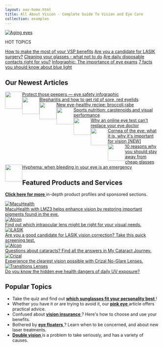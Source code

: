 ```yaml
--- 
layout: aav-home.html 
title: All About Vision - Complete Guide To Vision and Eye Care
collection: examples
---
```

<div class="hp-main-feature">
    <div class="row row--justify-center row--no-padding">
        <div class="col-md-12 col-lg-8 col-xl-8">
            <a href="http://www.allaboutvision.com/over60/ways-to-protect.htm">
                <img class="hp-main-feature__img" src="http://cdna.allaboutvision.com/i/layout/home-aging-eyes-484x416.jpg" border="0" alt="Aging eyes"
                />
            </a>
        </div>
        <div class="hp-main-feature__right col-md-12 col-lg-4 col-xl-4">
            <p class="hp-main-feature__title text-center">HOT TOPICS</p>
            <a class="hp-main-feature__link" href="/vision-insurance/vsp-vision.htm">How to make the most of your VSP benefits</a>
            <a class="hp-main-feature__link" href="/visionsurgery/am-i-a-lasik-candidate.htm">Are you a candidate for LASIK surgery?</a>
            <a class="hp-main-feature__link" href="/eyeglasses/how-to-clean-glasses.htm#donts">Cleaning your glasses - what not to do</a>
            <a class="hp-main-feature__link" href="/contacts/disposable.htm">Are daily disposable contacts right for you?</a>
            <a class="hp-main-feature__link" href="/eye-exam/#infographic">Infographic: The importance of eye exams</a>
            <a class="hp-main-feature__link" href="/cvs/blue-light.htm">7 facts you should know about blue light</a>
        </div>
    </div>
</div>

<div id="moreTopics">
    <div class="text-box">
        <h2 class="text-box__body">Our Newest Articles</h2>
    </div>
    <!-- The following background images are speced twice because the first spec is for Firefox, which is non-webkit. -->
    <div class="row">
        <div class="col col-xs-12 col-sm-12 col-md-12">
            <div class="media-block">
                <a href="http://www.allaboutvision.com/safety/#eye-safety-infographic">
                    <img class="media-block__img" border="0" src="http://cdna.allaboutvision.com/i/layout/transparent-56x56.png" alt="" style="background-image: url(http://cdna.allaboutvision.com/i/layout/sprite-home-more-2017-04-448x56.jpg); background-image:-webkit-image-set(url(http://cdna.allaboutvision.com/i/layout/sprite-home-more-2017-04-448x56.jpg) 1x, url(http://cdna.allaboutvision.com/i/layout/sprite-home-more-2017-04-448x56@2x.jpg) 2x, url(http://cdna.allaboutvision.com/i/layout/sprite-home-more-2017-04-448x56@3x.jpg) 3x); background-size: 448px 56px; width: 56px; height: 56px; float: left; background-position: 0 0;"
                    />
                </a>
                <span class="media-block__body">
                    <a href="http://www.allaboutvision.com/safety/#eye-safety-infographic">Protect those peepers &#151; eye safety infographic</a>
                </span>
            </div>
            <div class="media-block">
                <a href="http://www.allaboutvision.com/conditions/blepharitis.htm">
                    <img class="media-block__img" border="0" src="http://cdna.allaboutvision.com/i/layout/transparent-56x56.png" alt="" style="background-image: url(http://cdna.allaboutvision.com/i/layout/sprite-home-more-2017-04-448x56.jpg); background-image:-webkit-image-set(url(http://cdna.allaboutvision.com/i/layout/sprite-home-more-2017-04-448x56.jpg) 1x, url(http://cdna.allaboutvision.com/i/layout/sprite-home-more-2017-04-448x56@2x.jpg) 2x, url(http://cdna.allaboutvision.com/i/layout/sprite-home-more-2017-04-448x56@3x.jpg) 3x); background-size: 448px 56px; width: 56px; height: 56px; float: left; background-position: -168px 0;"
                    />
                </a>
                <span class="media-block__body">
                    <a href="http://www.allaboutvision.com/conditions/blepharitis.htm">Blepharitis and how to get rid of sore, red eyelids</a>
                </span>
            </div>
            <div class="media-block">
                <a href="http://www.allaboutvision.com/recipes/broccoli-rabe-tempeh.htm">
                    <img class="media-block__img" border="0" src="http://cdna.allaboutvision.com/i/layout/transparent-56x56.png" alt="" style="background-image: url(http://cdna.allaboutvision.com/i/layout/sprite-home-more-2017-04-448x56.jpg); background-image:-webkit-image-set(url(http://cdna.allaboutvision.com/i/layout/sprite-home-more-2017-04-448x56.jpg) 1x, url(http://cdna.allaboutvision.com/i/layout/sprite-home-more-2017-04-448x56@2x.jpg) 2x, url(http://cdna.allaboutvision.com/i/layout/sprite-home-more-2017-04-448x56@3x.jpg) 3x); background-size: 448px 56px; width: 56px; height: 56px; float: left; background-position: -336px 0;"
                    />
                </a>
                <span class="media-block__body">
                    <a href="http://www.allaboutvision.com/recipes/broccoli-rabe-tempeh.htm">New eye-healthy recipe: broccoli rabe</a>
                </span>
            </div>
            <div class="media-block">
                <a href="http://www.allaboutvision.com/sportsvision/carotenoids-performance.htm">
                    <img class="media-block__img" border="0" src="http://cdna.allaboutvision.com/i/layout/transparent-56x56.png" alt="" style="background-image: url(http://cdna.allaboutvision.com/i/layout/sprite-home-more-2017-04-448x56.jpg); background-image:-webkit-image-set(url(http://cdna.allaboutvision.com/i/layout/sprite-home-more-2017-04-448x56.jpg) 1x, url(http://cdna.allaboutvision.com/i/layout/sprite-home-more-2017-04-448x56@2x.jpg) 2x, url(http://cdna.allaboutvision.com/i/layout/sprite-home-more-2017-04-448x56@3x.jpg) 3x); background-size: 448px 56px; width: 56px; height: 56px; float: left; background-position: -112px 0;"
                    />
                </a>
                <span class="media-block__body">
                    <a href="http://www.allaboutvision.com/sportsvision/carotenoids-performance.htm">Sports nutrition: carotenoids and visual performance</a>
                </span>
            </div>
        </div>
        <div class="col col-xs-12 col-sm-12 col-md-12">
            <div class="media-block">
                <a href="http://www.allaboutvision.com/eye-exam/online-eye-test.htm">
                    <img class="media-block__img" border="0" src="http://cdna.allaboutvision.com/i/layout/transparent-56x56.png" alt="" style="background-image: url(http://cdna.allaboutvision.com/i/layout/sprite-home-more-2017-04-448x56.jpg); background-image:-webkit-image-set(url(http://cdna.allaboutvision.com/i/layout/sprite-home-more-2017-04-448x56.jpg) 1x, url(http://cdna.allaboutvision.com/i/layout/sprite-home-more-2017-04-448x56@2x.jpg) 2x, url(http://cdna.allaboutvision.com/i/layout/sprite-home-more-2017-04-448x56@3x.jpg) 3x); background-size: 448px 56px; width: 56px; height: 56px; float: left; background-position: -392px 0;"
                    />
                </a>
                <span class="media-block__body">
                    <a href="http://www.allaboutvision.com/eye-exam/online-eye-test.htm">Why an online eye test can't replace your eye doctor</a>
                </span>
            </div>
            <div class="media-block">
                <a href="http://www.allaboutvision.com/resources/cornea.htm">
                    <img class="media-block__img" border="0" src="http://cdna.allaboutvision.com/i/layout/transparent-56x56.png" alt="" style="background-image: url(http://cdna.allaboutvision.com/i/layout/sprite-home-more-2017-04-448x56.jpg); background-image:-webkit-image-set(url(http://cdna.allaboutvision.com/i/layout/sprite-home-more-2017-04-448x56.jpg) 1x, url(http://cdna.allaboutvision.com/i/layout/sprite-home-more-2017-04-448x56@2x.jpg) 2x, url(http://cdna.allaboutvision.com/i/layout/sprite-home-more-2017-04-448x56@3x.jpg) 3x); background-size: 448px 56px; width: 56px; height: 56px; float: left; background-position: -280px 0;"
                    />
                </a>
                <span class="media-block__body">
                    <a href="http://www.allaboutvision.com/resources/cornea.htm">Cornea of the eye: what it is, why it's important for vision [NEW]</a>
                </span>
            </div>
            <div class="media-block">
                <a href="http://www.allaboutvision.com/eyeglasses/cheap-glasses.htm">
                    <img class="media-block__img" border="0" src="http://cdna.allaboutvision.com/i/layout/transparent-56x56.png" alt="" style="background-image: url(http://cdna.allaboutvision.com/i/layout/sprite-home-more-2017-04-448x56.jpg); background-image:-webkit-image-set(url(http://cdna.allaboutvision.com/i/layout/sprite-home-more-2017-04-448x56.jpg) 1x, url(http://cdna.allaboutvision.com/i/layout/sprite-home-more-2017-04-448x56@2x.jpg) 2x, url(http://cdna.allaboutvision.com/i/layout/sprite-home-more-2017-04-448x56@3x.jpg) 3x); background-size: 448px 56px; width: 56px; height: 56px; float: left; background-position: -224px 0;"
                    />
                </a>
                <span class="media-block__body">
                    <a href="http://www.allaboutvision.com/eyeglasses/cheap-glasses.htm">10 reasons why you should stay away from cheap glasses</a>
                </span>
            </div>
            <div class="media-block">
                <a href="http://www.allaboutvision.com/conditions/hyphema.htm">
                    <img class="media-block__img" border="0" src="http://cdna.allaboutvision.com/i/layout/transparent-56x56.png" alt="" style="background-image: url(http://cdna.allaboutvision.com/i/layout/sprite-home-more-2017-04-448x56.jpg); background-image:-webkit-image-set(url(http://cdna.allaboutvision.com/i/layout/sprite-home-more-2017-04-448x56.jpg) 1x, url(http://cdna.allaboutvision.com/i/layout/sprite-home-more-2017-04-448x56@2x.jpg) 2x, url(http://cdna.allaboutvision.com/i/layout/sprite-home-more-2017-04-448x56@3x.jpg) 3x); background-size: 448px 56px; width: 56px; height: 56px; float: left; background-position: -56px 0;"
                    />
                </a>
                <span class="media-block__body">
                    <a href="http://www.allaboutvision.com/conditions/hyphema.htm">Hyphema: when bleeding in your eye is an emergency</a>
                </span>
            </div>
        </div>
    </div>

</div>
<!--/moreTopics-->

<div id="featP">
    <div class="text-box text-box--green">
        <h2 class="text-box__body">Featured Products and Services</h2>
    </div>
    <p>
        <a href="http://www.allaboutvision.com/products/">
            <strong>Click here for more</strong>
        </a> in-depth product profiles and sponsored sections.</p>
    <div class="row row--align-center">
        <div class="col col-xs-12 col-sm-12 col-md-6 col-lg-4 col-xl-4 text-center">
            <a href="http://www.allaboutvision.com/macuhealth/">
                <img src="http://cdnb.allaboutvision.com/i/home/macuhealth-120x58.png" srcset="http://cdnb.allaboutvision.com/i/home/macuhealth-120x58@1.25x.png 1.25x,   http://cdnb.allaboutvision.com/i/home/macuhealth-120x58@1.5x.png 1.5x, http://cdnb.allaboutvision.com/i/home/macuhealth-120x58@2x.png 2x,   http://cdnb.allaboutvision.com/i/home/macuhealth-120x58@3x.png 3x,   http://cdnb.allaboutvision.com/i/home/macuhealth-120x58@4x.png 4x"
                    alt="MacuHealth" />
                <br /> MacuHealth with LMZ3 helps enhance vision by restoring important pigments found in the eye.</a>
        </div>
        <div class="col col-xs-12 col-sm-12 col-md-6 col-lg-4 col-xl-4 text-center">
            <a href="http://www.allaboutvision.com/which-acrysof-iol/">
                <img src="http://cdnb.allaboutvision.com/i/home/alcon-105x25.png" srcset="http://cdnb.allaboutvision.com/i/home/alcon-105x25@1.25x.png 1.25x, http://cdnb.allaboutvision.com/i/home/alcon-105x25@1.5x.png 1.5x, http://cdnb.allaboutvision.com/i/home/alcon-105x25@2x.png 2x, http://cdnb.allaboutvision.com/i/home/alcon-105x25@3x.png 3x, http://cdnb.allaboutvision.com/i/home/alcon-105x25@4x.png 4x"
                    alt="Alcon" />
                <br /> Find out which intraocular lens might be right for your visual needs.</a>
        </div>
        <div class="col col-xs-12 col-sm-12 col-md-6 col-lg-4 col-xl-4 text-center">
            <a href="http://www.allaboutvision.com/visionsurgery/am-i-a-lasik-candidate.htm">
                <img src="http://cdnb.allaboutvision.com/i/home/ilasik-98x40.png" srcset="http://cdnb.allaboutvision.com/i/home/ilasik-98x40@1.25x.png 1.25x, http://cdnb.allaboutvision.com/i/home/ilasik-98x40@1.5x.png 1.5x, http://cdnb.allaboutvision.com/i/home/ilasik-98x40@2x.png 2x, http://cdnb.allaboutvision.com/i/home/ilasik-98x40@3x.png 3x, http://cdnb.allaboutvision.com/i/home/ilasik-98x40@4x.png 4x"
                    alt="iLASIK" />
                <br /> Are you a good candidate for LASIK vision correction? Take this quick screening test.</a>
        </div>
        <div class="col col-xs-12 col-sm-12 col-md-6 col-lg-4 col-xl-4 text-center">
            <a href="http://www.allaboutvision.com/mcj/">
                <img src="http://cdnb.allaboutvision.com/i/home/alcon-105x25.png" srcset="http://cdnb.allaboutvision.com/i/home/alcon-105x25@1.25x.png 1.25x,   http://cdnb.allaboutvision.com/i/home/alcon-105x25@1.5x.png 1.5x,   http://cdnb.allaboutvision.com/i/home/alcon-105x25@2x.png 2x,   http://cdnb.allaboutvision.com/i/home/alcon-105x25@3x.png 3x,   http://cdnb.allaboutvision.com/i/home/alcon-105x25@4x.png 4x"
                    alt="Alcon" />
                <br /> Questions about cataracts? Find all the answers in My Cataract Journey.</a>
        </div>
        <div class="col col-xs-12 col-sm-12 col-md-6 col-lg-4 col-xl-4 text-center">
            <a href="http://www.allaboutvision.com/crizal/">
                <img src="http://cdnb.allaboutvision.com/i/home/crizal-110x30.png" srcset="http://cdnb.allaboutvision.com/i/home/crizal-110x30@1.25x.png 1.25x,   http://cdnb.allaboutvision.com/i/home/crizal-110x30@1.5x.png 1.5x, http://cdnb.allaboutvision.com/i/home/crizal-110x30@2x.png 2x,   http://cdnb.allaboutvision.com/i/home/crizal-110x30@3x.png 3x, http://cdnb.allaboutvision.com/i/home/crizal-110x30@4x.png 4x"
                    alt="Crizal" />
                <br /> Experience the clearest vision possible with Crizal No-Glare Lenses.</a>
        </div>
        <div class="col col-xs-12 col-sm-12 col-md-6 col-lg-4 col-xl-4 text-center">
            <a href="http://www.allaboutvision.com/uv-risk/">
                <img src="http://cdnb.allaboutvision.com/i/home/transitions-170x30.png" srcset="http://cdnb.allaboutvision.com/i/home/transitions-170x30@1.25x.png 1.25x,   http://cdnb.allaboutvision.com/i/home/transitions-170x30@1.5x.png 1.5x,   http://cdnb.allaboutvision.com/i/home/transitions-170x30@2x.png 2x,   http://cdnb.allaboutvision.com/i/home/transitions-170x30@3x.png 3x,   http://cdnb.allaboutvision.com/i/home/transitions-170x30@4x.png 4x"
                    alt="Transitions Lenses" />
                <br /> Do you know the hidden eye health dangers of daily UV exposure?</a>
        </div>
    </div>
</div>
<!--/featP-->

<div id="popTopics">
    <div class="text-box">
        <h2 class="text-box__body">Popular Topics</h2>
    </div>
    <ul>
        <li>Take the quiz and find out
            <a href="http://www.allaboutvision.com/sunglasses/quiz-personality.htm">
                <strong>which sunglasses fit your personality best</strong>
            </a>!</li>
        <li>Whether you have it or are trying to avoid it, our
            <a href="http://www.allaboutvision.com/conditions/conjunctivitis.htm">
                <strong>pink eye</strong>
            </a> article offers practical advice.</li>
        <li>Confused about
            <a href="http://www.allaboutvision.com/vision-insurance/">
                <strong>vision insurance</strong>
            </a>? Here's how to choose and use your benefits.</li>
        <li>Bothered by
            <a href="http://www.allaboutvision.com/conditions/spotsfloats.htm">
                <strong>eye floaters</strong>
            </a>? Learn when to be concerned, and about new laser treatments.</li>
        <li>
            <a href="http://www.allaboutvision.com/conditions/double-vision.htm">
                <strong>Double vision</strong>
            </a> is a problem to take seriously, and has a variety of causes.</li>
    </ul>
</div>